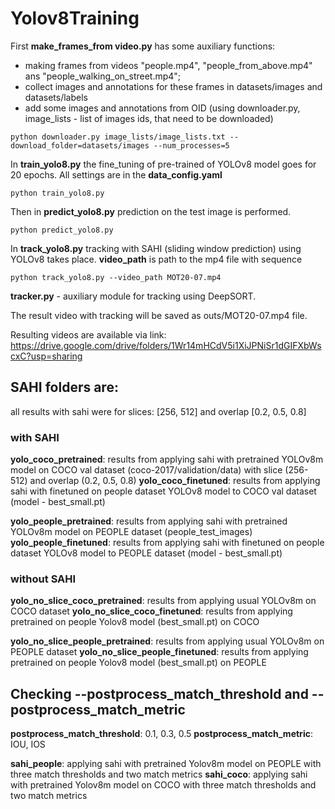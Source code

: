 # Yolov8Training


First **make_frames_from video.py** has some auxiliary functions: 

* making frames from videos "people.mp4", "people_from_above.mp4" ans "people_walking_on_street.mp4";
* collect images and annotations for these frames in datasets/images and datasets/labels
* add some images and annotations from OID (using downloader.py, image_lists - list of images ids, that need to be downloaded)
```
python downloader.py image_lists/image_lists.txt --download_folder=datasets/images --num_processes=5 
```

In **train_yolo8.py** the fine_tuning of pre-trained of YOLOv8 model goes for 20 epochs.
All settings are in the **data_config.yaml**

```
python train_yolo8.py 
```

Then in **predict_yolo8.py** prediction on the test image is performed.
```
python predict_yolo8.py 
```

In **track_yolo8.py** tracking with SAHI (sliding window prediction) using YOLOv8 takes place. 
**video_path** is path to the mp4 file with sequence
```
python track_yolo8.py --video_path MOT20-07.mp4
```

**tracker.py** - auxiliary module for tracking using DeepSORT.

The result video with tracking will be saved as outs/MOT20-07.mp4 file.

Resulting videos are available via link: https://drive.google.com/drive/folders/1Wr14mHCdV5i1XiJPNiSr1dGIFXbWscxC?usp=sharing

## SAHI folders are:

all results with sahi were for slices: [256, 512] and overlap [0.2, 0.5, 0.8]

### with SAHI
**yolo_coco_pretrained**: results from applying sahi with pretrained YOLOv8m model on COCO val dataset (coco-2017/validation/data) with slice (256-512) and overlap (0.2, 0.5, 0.8)
**yolo_coco_finetuned**: results from applying sahi with finetuned on people dataset YOLOv8 model to COCO val dataset (model - best_small.pt)

**yolo_people_pretrained**: results from applying sahi with pretrained YOLOv8m model on PEOPLE dataset (people_test_images)
**yolo_people_finetuned**: results from applying sahi with finetuned on people dataset YOLOv8 model to PEOPLE dataset (model - best_small.pt)


### without SAHI
**yolo_no_slice_coco_pretrained**: results from applying usual YOLOv8m on COCO dataset
**yolo_no_slice_coco_finetuned**: results from applying pretrained on people Yolov8 model (best_small.pt) on COCO

**yolo_no_slice_people_pretrained**: results from applying usual YOLOv8m on PEOPLE dataset
**yolo_no_slice_people_finetuned**: results from applying pretrained on people Yolov8 model (best_small.pt) on PEOPLE


## Checking --postprocess_match_threshold and --postprocess_match_metric

**postprocess_match_threshold**: 0.1, 0.3, 0.5
**postprocess_match_metric**: IOU, IOS

**sahi_people**: applying sahi with pretrained Yolov8m model on PEOPLE with three match thresholds and two match metrics
**sahi_coco**: applying sahi with pretrained Yolov8m model on COCO with three match thresholds and two match metrics

